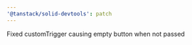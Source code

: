 ```yaml
---
'@tanstack/solid-devtools': patch
---
```


Fixed customTrigger causing empty button when not passed
